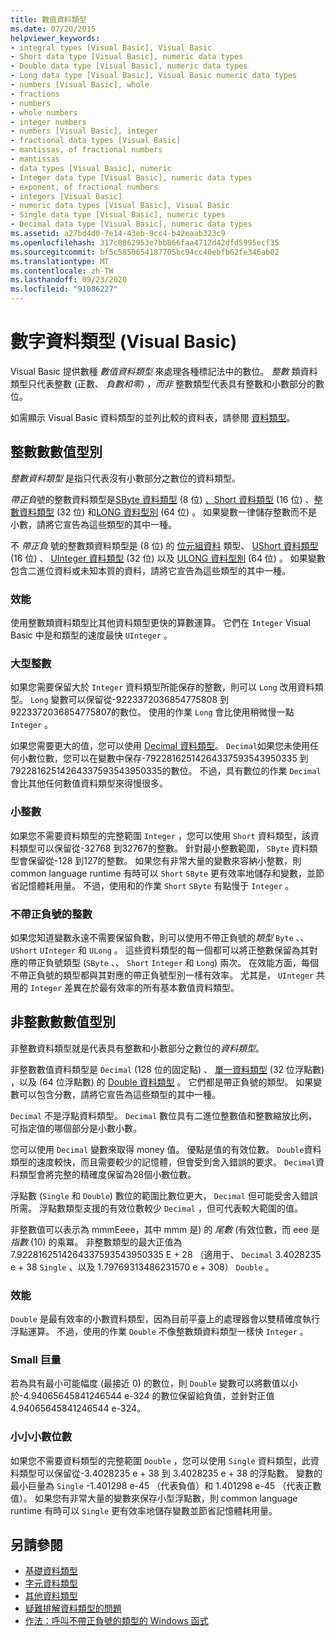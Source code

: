 ```yaml
---
title: 數值資料類型
ms.date: 07/20/2015
helpviewer_keywords:
- integral types [Visual Basic], Visual Basic
- Short data type [Visual Basic], numeric data types
- Double data type [Visual Basic], numeric data types
- Long data type [Visual Basic], Visual Basic numeric data types
- numbers [Visual Basic], whole
- fractions
- numbers
- whole numbers
- integer numbers
- numbers [Visual Basic], integer
- fractional data types [Visual Basic]
- mantissas, of fractional numbers
- mantissas
- data types [Visual Basic], numeric
- Integer data type [Visual Basic], numeric data types
- exponent, of fractional numbers
- integers [Visual Basic]
- numeric data types [Visual Basic], Visual Basic
- Single data type [Visual Basic], numeric types
- Decimal data type [Visual Basic], numeric data types
ms.assetid: a27bd4d0-7e14-43eb-9cc4-b42eaab323c9
ms.openlocfilehash: 317c0862953e7bb866faa4712d42dfd5995ecf35
ms.sourcegitcommit: bf5c5850654187705bc94cc40ebfb62fe346ab02
ms.translationtype: MT
ms.contentlocale: zh-TW
ms.lasthandoff: 09/23/2020
ms.locfileid: "91086227"
---
```

# <a name="numeric-data-types-visual-basic"></a>數字資料類型 (Visual Basic)

Visual Basic 提供數種 *數值資料類型* 來處理各種標記法中的數位。 *整數* 類資料類型只代表整數 (正數、 *負數和零) ，而非* 整數類型代表具有整數和小數部分的數位。  
  
 如需顯示 Visual Basic 資料類型的並列比較的資料表，請參閱 [資料類型](../../../language-reference/data-types/index.md)。  
  
## <a name="integral-numeric-types"></a>整數數數值型別  

 *整數資料類型* 是指只代表沒有小數部分之數位的資料類型。  
  
 *帶正負*號的整數資料類型是[SByte 資料類型](../../../language-reference/data-types/sbyte-data-type.md) (8 位) [、Short 資料類型](../../../language-reference/data-types/short-data-type.md) (16 位) 、[整數資料類型](../../../language-reference/data-types/integer-data-type.md) (32 位) 和[LONG 資料型別](../../../language-reference/data-types/long-data-type.md) (64 位) 。 如果變數一律儲存整數而不是小數，請將它宣告為這些類型的其中一種。  
  
 不 *帶正負* 號的整數類資料類型是 (8 位) 的 [位元組資料](../../../language-reference/data-types/byte-data-type.md) 類型、 [UShort 資料類型](../../../language-reference/data-types/ushort-data-type.md) (16 位) 、 [UInteger 資料類型](../../../language-reference/data-types/uinteger-data-type.md) (32 位) 以及 [ULONG 資料型別](../../../language-reference/data-types/ulong-data-type.md) (64 位) 。 如果變數包含二進位資料或未知本質的資料，請將它宣告為這些類型的其中一種。  
  
### <a name="performance"></a>效能  

 使用整數類資料類型比其他資料類型更快的算數運算。 它們在 `Integer` Visual Basic 中是和類型的速度最快 `UInteger` 。  
  
### <a name="large-integers"></a>大型整數  

 如果您需要保留大於 `Integer` 資料類型所能保存的整數，則可以 `Long` 改用資料類型。 `Long` 變數可以保留從-9223372036854775808 到9223372036854775807的數位。 使用的作業 `Long` 會比使用稍微慢一點 `Integer` 。  
  
 如果您需要更大的值，您可以使用 [Decimal 資料類型](../../../language-reference/data-types/decimal-data-type.md)。 `Decimal`如果您未使用任何小數位數，您可以在變數中保存-79228162514264337593543950335 到79228162514264337593543950335的數位。 不過，具有數位的作業 `Decimal` 會比其他任何數值資料類型來得慢很多。  
  
### <a name="small-integers"></a>小整數  

 如果您不需要資料類型的完整範圍 `Integer` ，您可以使用 `Short` 資料類型，該資料類型可以保留從-32768 到32767的整數。 針對最小整數範圍， `SByte` 資料類型會保留從-128 到127的整數。 如果您有非常大量的變數來容納小整數，則 common language runtime 有時可以 `Short` `SByte` 更有效率地儲存和變數，並節省記憶體耗用量。 不過，使用和的作業 `Short` `SByte` 有點慢于 `Integer` 。  
  
### <a name="unsigned-integers"></a>不帶正負號的整數  

 如果您知道變數永遠不需要保留負數，則可以使用不帶正負號的*類型* `Byte` 、、 `UShort` `UInteger` 和 `ULong` 。 這些資料類型的每一個都可以將正整數保留為其對應的帶正負號類型 (`SByte` 、、 `Short` `Integer` 和 `Long`) 兩次。 在效能方面，每個不帶正負號的類型都與其對應的帶正負號型別一樣有效率。 尤其是， `UInteger` 共用的 `Integer` 差異在於最有效率的所有基本數值資料類型。  
  
## <a name="nonintegral-numeric-types"></a>非整數數數值型別  

 非整數資料類型就是代表具有整數和小數部分之數位的*資料類型*。  
  
 非整數數值資料類型是 `Decimal` (128 位的固定點) 、 [單一資料類型](../../../language-reference/data-types/single-data-type.md) (32 位浮點數) ，以及 (64 位浮點數) 的 [Double 資料類型](../../../language-reference/data-types/double-data-type.md) 。 它們都是帶正負號的類型。 如果變數可以包含分數，請將它宣告為這些類型的其中一種。  
  
 `Decimal` 不是浮點資料類型。 `Decimal` 數位具有二進位整數值和整數縮放比例，可指定值的哪個部分是小數小數。  
  
 您可以使用 `Decimal` 變數來取得 money 值。 優點是值的有效位數。 `Double`資料類型的速度較快，而且需要較少的記憶體，但會受到舍入錯誤的要求。 `Decimal`資料類型會將完整的精確度保留為28個小數位數。  
  
 浮點數 (`Single` 和 `Double`) 數位的範圍比數位更大， `Decimal` 但可能受舍入錯誤所需。 浮點數類型支援的有效位數較少 `Decimal` ，但可代表較大範圍的值。  
  
 非整數值可以表示為 mmmEeee，其中 mmm 是) 的 *尾數* (有效位數，而 eee 是 *指數* (10) 的乘冪。 非整數類型的最大正值為 7.9228162514264337593543950335 E + 28 （適用于、 `Decimal` 3.4028235 e + 38 `Single` 、以及 1.79769313486231570 e + 308） `Double` 。  
  
### <a name="performance"></a>效能  

 `Double` 是最有效率的小數資料類型，因為目前平臺上的處理器會以雙精確度執行浮點運算。 不過，使用的作業 `Double` 不像整數類資料類型一樣快 `Integer` 。  
  
### <a name="small-magnitudes"></a>Small 巨量  

 若為具有最小可能幅度 (最接近 0) 的數位，則 `Double` 變數可以將數值以小於-4.94065645841246544 e-324 的數位保留給負值，並針對正值 4.94065645841246544 e-324。  
  
### <a name="small-fractional-numbers"></a>小小小數位數  

 如果您不需要資料類型的完整範圍 `Double` ，您可以使用 `Single` 資料類型，此資料類型可以保留從-3.4028235 e + 38 到 3.4028235 e + 38 的浮點數。 變數的最小巨量為 `Single` -1.401298 e-45 （代表負值）和 1.401298 e-45 （代表正數值）。 如果您有非常大量的變數來保存小型浮點數，則 common language runtime 有時可以 `Single` 更有效率地儲存變數並節省記憶體耗用量。  
  
## <a name="see-also"></a>另請參閱

- [基礎資料類型](elementary-data-types.md)
- [字元資料類型](character-data-types.md)
- [其他資料類型](miscellaneous-data-types.md)
- [疑難排解資料類型的問題](troubleshooting-data-types.md)
- [作法：呼叫不帶正負號的類型的 Windows 函式](../../com-interop/how-to-call-a-windows-function-that-takes-unsigned-types.md)
